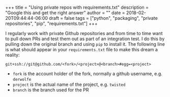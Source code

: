 +++
title = "Using private repos with requirements.txt"
description = "Google this and get the right answer"
author = ""
date = 2018-02-20T09:44:44-06:00
draft = false
tags = ["python", "packaging", "private repositories", "pip", "requirements.txt"]
+++

I regularly work with private Github repositories and from time to time want to pull down PRs and test them out as part of an integration test. I do this by pulling down the original branch and using `pip` to install it. The following line is what should appear in your `requirements.txt` file to make this dream a reality:

```
git+ssh://git@github.com/<fork>/<project>@<branch>#egg=<project>
```

- `fork` is the account holder of the fork, normally a github username, e.g. `derwolfe`
- `project` is the actual name of the project, e.g. `twisted`
- `branch` is the branch used for the PR
